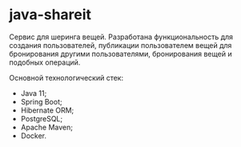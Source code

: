 # java-shareit

Сервис для шеринга вещей. Разработана функциональность для создания пользователей, 
публикации пользователем вещей для бронирования другими пользователями, бронирования вещей и подобных операций.

Основной технологический стек:

- Java 11;
- Spring Boot;
- Hibernate ORM;
- PostgreSQL;
- Apache Maven;
- Docker.
